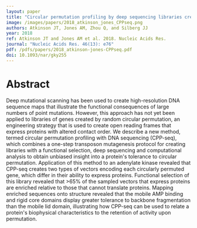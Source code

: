 ```yaml
---
layout: paper
title: "Circular permutation profiling by deep sequencing libraries created using transposon mutagenesis "
image: /images/papers/2018_atkinson_jones_CPPseq.png
authors: Atkinson JT, Jones AM, Zhou Q, and Silberg JJ
year: 2018
ref: Atkinson JT and Jones AM et al. 2018. Nucleic Acids Res.
journal: "Nucleic Acids Res. 46(13): e76"
pdf: /pdfs/papers/2018_atkinson-jones-CPPseq.pdf
doi: 10.1093/nar/gky255
---
```


# Abstract

Deep mutational scanning has been used to create high-resolution DNA sequence maps that illustrate the functional consequences of large numbers of point mutations. However, this approach has not yet been applied to libraries of genes created by random circular permutation, an engineering strategy that is used to create open reading frames that express proteins with altered contact order. We describe a new method, termed circular permutation profiling with DNA sequencing (CPP-seq), which combines a one-step transposon mutagenesis protocol for creating libraries with a functional selection, deep sequencing and computational analysis to obtain unbiased insight into a protein's tolerance to circular permutation. Application of this method to an adenylate kinase revealed that CPP-seq creates two types of vectors encoding each circularly permuted gene, which differ in their ability to express proteins. Functional selection of this library revealed that >65% of the sampled vectors that express proteins are enriched relative to those that cannot translate proteins. Mapping enriched sequences onto structure revealed that the mobile AMP binding and rigid core domains display greater tolerance to backbone fragmentation than the mobile lid domain, illustrating how CPP-seq can be used to relate a protein's biophysical characteristics to the retention of activity upon permutation.